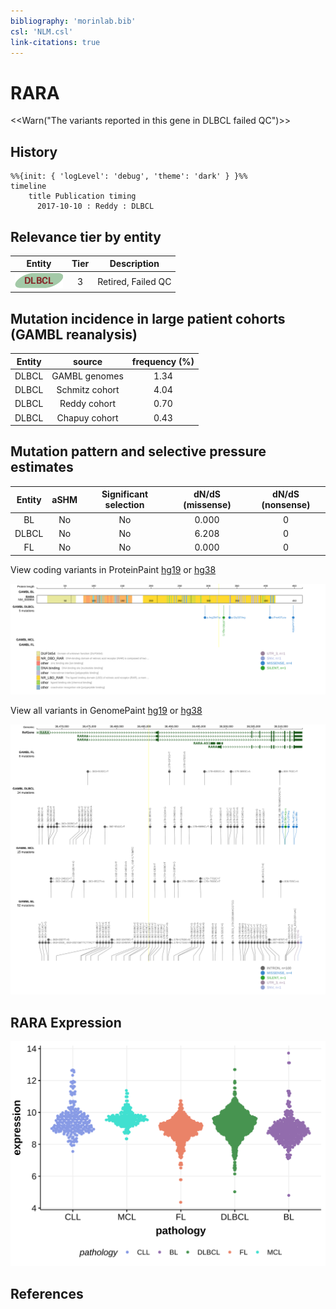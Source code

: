 ```yaml
---
bibliography: 'morinlab.bib'
csl: 'NLM.csl'
link-citations: true
---
```

# RARA

<<Warn("The variants reported in this gene in DLBCL failed QC")>>

## History
```mermaid
%%{init: { 'logLevel': 'debug', 'theme': 'dark' } }%%
timeline
    title Publication timing
      2017-10-10 : Reddy : DLBCL
```

## Relevance tier by entity

|Entity|Tier|Description                              |
|:------:|:----:|-----------------------------------------|
|![DLBCL](images/icons/DLBCL_tier2.png) |3   |Retired, Failed QC|

## Mutation incidence in large patient cohorts (GAMBL reanalysis)

|Entity|source        |frequency (%)|
|:------:|:--------------:|:-------------:|
|DLBCL |GAMBL genomes |1.34         |
|DLBCL |Schmitz cohort|4.04         |
|DLBCL |Reddy cohort  |0.70         |
|DLBCL |Chapuy cohort |0.43         |

## Mutation pattern and selective pressure estimates

|Entity|aSHM|Significant selection|dN/dS (missense)|dN/dS (nonsense)|
|:------:|:----:|:---------------------:|:----------------:|:----------------:|
|BL    |No  |No                   |0.000           |0               |
|DLBCL |No  |No                   |6.208           |0               |
|FL    |No  |No                   |0.000           |0               |



View coding variants in ProteinPaint [hg19](https://morinlab.github.io/LLMPP/GAMBL/RARA_protein.html)  or [hg38](https://morinlab.github.io/LLMPP/GAMBL/RARA_protein_hg38.html)

![](images/proteinpaint/RARA_NM_000964.svg)

View all variants in GenomePaint [hg19](https://morinlab.github.io/LLMPP/GAMBL/RARA.html)  or [hg38](https://morinlab.github.io/LLMPP/GAMBL/RARA_hg38.html)

![](images/proteinpaint/RARA.svg)

## RARA Expression
![](images/gene_expression/RARA_by_pathology.svg)
<!-- ORIGIN: reddyGeneticFunctionalDrivers2017 -->
<!-- DLBCL: reddyGeneticFunctionalDrivers2017 -->

## References

